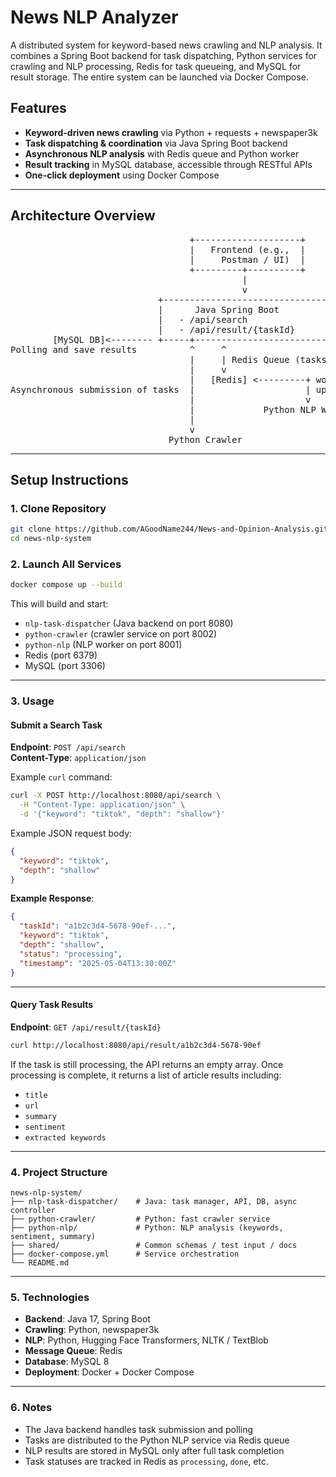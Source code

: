 # News NLP Analyzer

A distributed system for keyword-based news crawling and NLP analysis. It combines a Spring Boot backend for task dispatching, Python services for crawling and NLP processing, Redis for task queueing, and MySQL for result storage. The entire system can be launched via Docker Compose.

## Features

- **Keyword-driven news crawling** via Python + requests + newspaper3k  
- **Task dispatching & coordination** via Java Spring Boot backend  
- **Asynchronous NLP analysis** with Redis queue and Python worker  
- **Result tracking** in MySQL database, accessible through RESTful APIs  
- **One-click deployment** using Docker Compose  

---

## Architecture Overview

<pre>
                                  +--------------------+
                                  |   Frontend (e.g.,  |
                                  |     Postman / UI)  |
                                  +---------+----------+
                                            |
                                            v
                            +-------------------------------+
                            |      Java Spring Boot         |
                            |   - /api/search               |
                            |   - /api/result/{taskId}      |
        [MySQL DB]<-------- +-----+-------------------------+
Polling and save results          ^     ^
                                  |     | Redis Queue (tasks)
                                  |     v
                                  |   [Redis] <---------+ worker take work
Asynchronous submission of tasks  |                     | update task status
                                  |                     v
                                  |             Python NLP Worker
                                  |                     
                                  v
                              Python Crawler
</pre>

---

## Setup Instructions

### 1. Clone Repository

```bash
git clone https://github.com/AGoodName244/News-and-Opinion-Analysis.git
cd news-nlp-system
```

### 2. Launch All Services

```bash
docker compose up --build
```

This will build and start:
- `nlp-task-dispatcher` (Java backend on port 8080)
- `python-crawler` (crawler service on port 8002)
- `python-nlp` (NLP worker on port 8001)
- Redis (port 6379)
- MySQL (port 3306)

---

### 3. Usage

#### Submit a Search Task

**Endpoint**: `POST /api/search`  
**Content-Type**: `application/json`

Example `curl` command:

```bash
curl -X POST http://localhost:8080/api/search \
  -H "Content-Type: application/json" \
  -d '{"keyword": "tiktok", "depth": "shallow"}'
```

Example JSON request body:

```json
{
  "keyword": "tiktok",
  "depth": "shallow"
}
```

**Example Response**:

```json
{
  "taskId": "a1b2c3d4-5678-90ef-...",
  "keyword": "tiktok",
  "depth": "shallow",
  "status": "processing",
  "timestamp": "2025-05-04T13:30:00Z"
}
```

---

#### Query Task Results

**Endpoint**: `GET /api/result/{taskId}`

```bash
curl http://localhost:8080/api/result/a1b2c3d4-5678-90ef
```

If the task is still processing, the API returns an empty array. Once processing is complete, it returns a list of article results including:

- `title`
- `url`
- `summary`
- `sentiment`
- `extracted keywords`

---

### 4. Project Structure

```
news-nlp-system/
├── nlp-task-dispatcher/    # Java: task manager, API, DB, async controller
├── python-crawler/         # Python: fast crawler service
├── python-nlp/             # Python: NLP analysis (keywords, sentiment, summary)
├── shared/                 # Common schemas / test input / docs
├── docker-compose.yml      # Service orchestration
└── README.md
```

---

### 5. Technologies

- **Backend**: Java 17, Spring Boot  
- **Crawling**: Python, newspaper3k  
- **NLP**: Python, Hugging Face Transformers, NLTK / TextBlob  
- **Message Queue**: Redis  
- **Database**: MySQL 8  
- **Deployment**: Docker + Docker Compose  

---

### 6. Notes

- The Java backend handles task submission and polling  
- Tasks are distributed to the Python NLP service via Redis queue  
- NLP results are stored in MySQL only after full task completion  
- Task statuses are tracked in Redis as `processing`, `done`, etc.